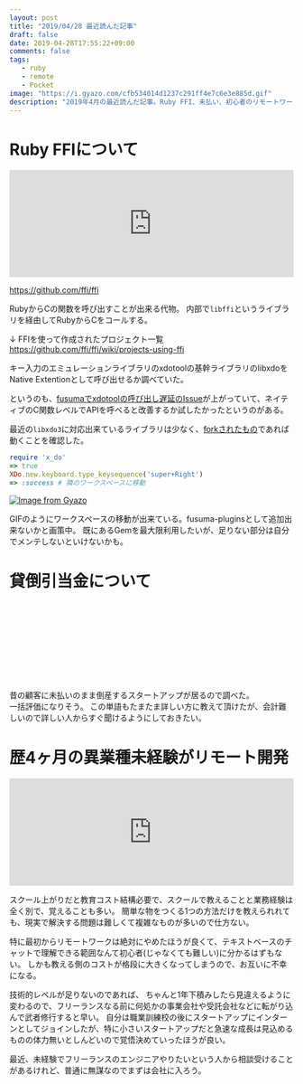 ```yaml
---
layout: post
title: "2019/04/28 最近読んだ記事"
draft: false
date: 2019-04-28T17:55:22+09:00
comments: false
tags: 
   - ruby
   - remote
   - Pocket
image: "https://i.gyazo.com/cfb534014d1237c291ff4e7c6e3e885d.gif"
description: "2019年4月の最近読んだ記事。Ruby FFI、未払い、初心者のリモートワークについて。"
---
```


# Ruby FFIについて

<iframe src="https://hatenablog-parts.com/embed?url=http%3A%2F%2Fkazegusuri.hateblo.jp%2Fentry%2F2014%2F03%2F02%2F192729" style="border: 0; width: 100%; height: 190px;" allowfullscreen scrolling="no" allow="autoplay; encrypted-media"></iframe>

https://github.com/ffi/ffi

RubyからCの関数を呼び出すことが出来る代物。
内部で`libffi`というライブラリを経由してRubyからCをコールする。

↓ FFIを使って作成されたプロジェクト一覧  
https://github.com/ffi/ffi/wiki/projects-using-ffi

キー入力のエミュレーションライブラリのxdotoolの基幹ライブラリのlibxdoをNative Extentionとして呼び出せるか調べていた。

というのも、[fusumaでxdotoolの呼び出し遅延のIssue](https://github.com/iberianpig/fusuma/issues/113)が上がっていて、ネイティブのC関数レベルでAPIを呼べると改善するか試したかったというのがある。

最近の`libxdo3`に対応出来ているライブラリは少なく、[forkされたもの](https://github.com/instructure/x_do)であれば動くことを確認した。

```ruby
require 'x_do'
=> true
XDo.new.keyboard.type_keysequence('super+Right')
=> :success # 隣のワークスペースに移動
```

[![Image from Gyazo](https://i.gyazo.com/cfb534014d1237c291ff4e7c6e3e885d.gif)](https://gyazo.com/cfb534014d1237c291ff4e7c6e3e885d)

GIFのようにワークスペースの移動が出来ている。fusuma-pluginsとして追加出来ないかと画策中。
既にあるGemを最大限利用したいが、足りない部分は自分でメンテしないといけないかも。

# 貸倒引当金について

<div class="iframely-embed"><div class="iframely-responsive" style="height: 140px; padding-bottom: 0;"><a href="https://freeway-keiri.com/blog/view/184" data-iframely-url="//cdn.iframe.ly/igIlHyl?iframe=card-small"></a></div></div><script async src="//cdn.iframe.ly/embed.js" charset="utf-8"></script>

昔の顧客に未払いのまま倒産するスタートアップが居るので調べた。  
一括評価になりそう。 この単語もたまたま詳しい方に教えて頂けたが、会計難しいので詳しい人からすぐ聞けるようにしておきたい。


# 歴4ヶ月の異業種未経験がリモート開発
<iframe src="https://hatenablog-parts.com/embed?url=https%3A%2F%2Fshimarisu-esa.hatenablog.com%2Fentry%2F2018%2F12%2F09%2F160347" style="border: 0; width: 100%; height: 190px;" allowfullscreen scrolling="no" allow="autoplay; encrypted-media"></iframe>

スクール上がりだと教育コスト結構必要で、スクールで教えることと業務経験は全く別で、覚えることも多い。
簡単な物をつくる1つの方法だけを教えられれても、現実で解決する問題は難しくて複雑なものが多いので仕方ない。

特に最初からリモートワークは絶対にやめたほうが良くて、テキストベースのチャットで理解できる範囲なんて初心者(じゃなくても難しい)に分かるはずもない。
しかも教える側のコストが格段に大きくなってしまうので、お互いに不幸になる。

技術的レベルが足りないのであれば、 ちゃんと1年下積みしたら見違えるように変わるので、フリーランスなる前に何処かの事業会社や受託会社などに転がり込んで武者修行すると早い。
自分は職業訓練校の後にスタートアップにインターンとしてジョインしたが、特に小さいスタートアップだと急速な成長は見込めるものの体力無いとしんどいので覚悟決めていったほうが良い。

最近、未経験でフリーランスのエンジニアやりたいという人から相談受けることがあるけれど、普通に無謀なのでまずは会社に入ろう。

